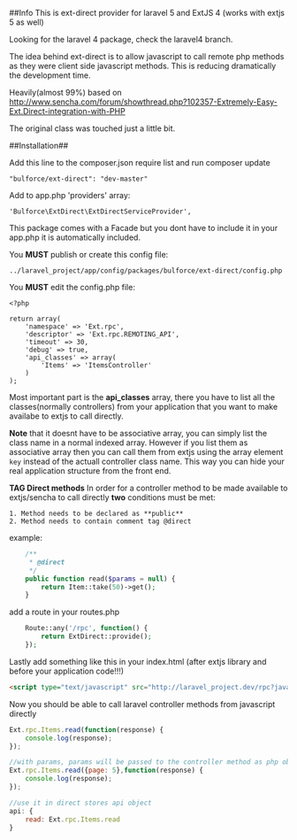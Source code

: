 ##Info
This is ext-direct provider for laravel 5 and ExtJS 4 (works with extjs 5 as well)

Looking for the laravel 4 package, check the laravel4 branch.

The idea behind ext-direct is to allow javascript to call remote php methods as they were client side javascript methods. This is reducing dramatically the development time.

Heavily(almost 99%) based on http://www.sencha.com/forum/showthread.php?102357-Extremely-Easy-Ext.Direct-integration-with-PHP

The original class was touched just a little bit.


##Installation##

Add this line to the composer.json require list and run composer update

```
"bulforce/ext-direct": "dev-master"
```


Add to app.php 'providers' array:

``` 
'Bulforce\ExtDirect\ExtDirectServiceProvider', 
```

This package comes with a Facade but you dont have to include it in your app.php it is automatically included.

You **MUST** publish or create this config file:

```
../laravel_project/app/config/packages/bulforce/ext-direct/config.php
```
You **MUST** edit the config.php file:
```
<?php

return array(
    'namespace' => 'Ext.rpc',
    'descriptor' => 'Ext.rpc.REMOTING_API',
    'timeout' => 30,
    'debug' => true,
    'api_classes' => array(
        'Items' => 'ItemsController'
    )
);
```
Most important part is the **api_classes** array, there you have to list all the classes(normally controllers) from your application that you want to make availabe to extjs to call directly. 

**Note** that it doesnt have to be associative array, you can simply list the class name in a normal indexed array. However if you list them as associative array then you can call them from extjs using the array element ``key`` instead of the actuall controller class name. This way you can hide your real application structure from the front end.

**TAG Direct methods** 
In order for a controller method to be made available to extjs/sencha to call directly **two** conditions must be met:

    1. Method needs to be declared as **public**
    2. Method needs to contain comment tag @direct

example:
```php
    /**
     * @direct
     */
    public function read($params = null) {
        return Item::take(50)->get();
    }
```


add a route in your routes.php
```php
    Route::any('/rpc', function() {
        return ExtDirect::provide();
    });
```

Lastly add something like this in your index.html (after extjs library and before your application code!!!)
```html
<script type="text/javascript" src="http://laravel_project.dev/rpc?javascript"></script>
```

Now you should be able to call laravel controller methods from javascript directly
```javascript
Ext.rpc.Items.read(function(response) {
    console.log(response);
});

//with params, params will be passed to the controller method as php object
Ext.rpc.Items.read({page: 5},function(response) {
    console.log(response);
});

//use it in direct stores api object
api: {
    read: Ext.rpc.Items.read
}
```

